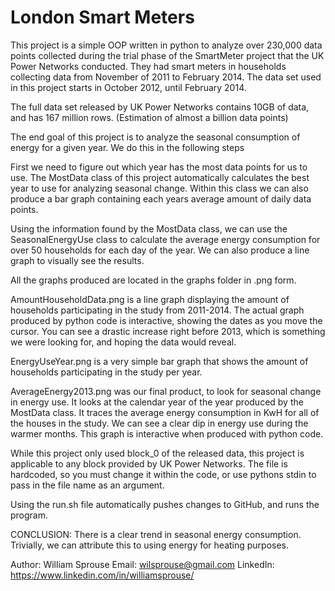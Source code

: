 # London Smart Meters

This project is a simple OOP written in python to analyze over 230,000 data
points collected during the trial phase of the SmartMeter project that the
UK Power Networks conducted. They had smart meters in households collecting
data from November of 2011 to February 2014. The data set used in this project
starts in October 2012, until February 2014.

The full data set released by UK Power Networks contains 10GB of data, and
has 167 million rows. (Estimation of almost a billion data points)

The end goal of this project is to analyze the seasonal consumption of energy
for a given year. We do this in the following steps

First we need to figure out which year has the most data points for us to use.
The MostData class of this project automatically calculates the best year to
use for analyzing seasonal change. Within this class we can also produce a bar
graph containing each years average amount of daily data points.

Using the information found by the MostData class, we can use the 
SeasonalEnergyUse class to calculate the average energy consumption for over 50
households for each day of the year. We can also produce a line graph to visually
see the results.

All the graphs produced are located in the graphs folder in .png form.

AmountHouseholdData.png is a line graph displaying the amount of households 
participating in the study from 2011-2014. The actual graph produced by python 
code is interactive, showing the dates as you move the cursor. You can see a drastic 
increase right before 2013, which is something we were looking for, and hoping the data 
would reveal.

EnergyUseYear.png is a very simple bar graph that shows the amount of households
participating in the study per year.

AverageEnergy2013.png was our final product, to look for seasonal change in energy use.
It looks at the calendar year of the year produced by the MostData class. It traces the
average energy consumption in KwH for all of the houses in the study. We can see a clear
dip in energy use during the warmer months. This graph is interactive when produced
with python code.

While this project only used block_0 of the released data, this project is applicable to
any block provided by UK Power Networks. The file is hardcoded, so you must change it
within the code, or use pythons stdin to pass in the file name as an argument.

Using the run.sh file automatically pushes changes to GitHub,  and runs the program.

CONCLUSION: 
There is a clear trend in seasonal energy consumption. Trivially, we can attribute this
to using energy for heating purposes.


Author: William Sprouse
Email: wilsprouse@gmail.com
LinkedIn: https://www.linkedin.com/in/williamsprouse/


